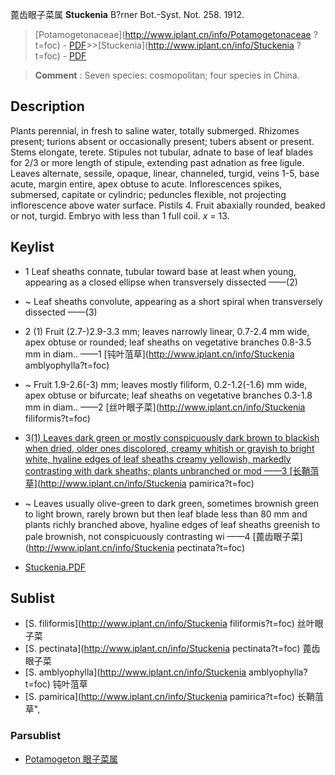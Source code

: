 蓖齿眼子菜属 **Stuckenia** B?rner Bot.-Syst. Not. 258. 1912.

> [Potamogetonaceae](http://www.iplant.cn/info/Potamogetonaceae ?t=foc) - [PDF](http://iplant.cn/foc/pdf/Potamogetonaceae.pdf)>>[Stuckenia](http://www.iplant.cn/info/Stuckenia ?t=foc) - [PDF](http://www.iplant.cn/foc/pdf/Stuckenia.pdf)

> **Comment** : 
> Seven species: cosmopolitan; four species in China.

## Description

Plants perennial, in fresh to saline water, totally submerged. Rhizomes present; turions absent or occasionally present; tubers absent or present. Stems elongate, terete. Stipules not tubular, adnate to base of leaf blades for 2/3 or more length of stipule, extending past adnation as free ligule. Leaves alternate, sessile, opaque, linear, channeled, turgid, veins 1-5, base acute, margin entire, apex obtuse to acute. Inflorescences spikes, submersed, capitate or cylindric; peduncles flexible, not projecting inflorescence above water surface. Pistils 4. Fruit abaxially rounded, beaked or not, turgid. Embryo with less than 1 full coil. *x* = 13.

## Keylist

* 1 Leaf sheaths connate, tubular toward base at least when young, appearing as a closed ellipse when transversely dissected  ——(2)
* ~ Leaf sheaths convolute, appearing as a short spiral when transversely dissected  ——(3)
* 2 (1) Fruit (2.7-)2.9-3.3 mm; leaves narrowly linear, 0.7-2.4 mm wide, apex obtuse or rounded; leaf sheaths on vegetative branches 0.8-3.5 mm in diam..  ——1 [钝叶菹草](http://www.iplant.cn/info/Stuckenia amblyophylla?t=foc)
* ~ Fruit 1.9-2.6(-3) mm; leaves mostly filiform, 0.2-1.2(-1.6) mm wide, apex obtuse or bifurcate; leaf sheaths on vegetative branches 0.3-1.8 mm in diam..  ——2 [丝叶眼子菜](http://www.iplant.cn/info/Stuckenia filiformis?t=foc)

* 3<a href=#1>(1) Leaves dark green or mostly conspicuously dark brown to blackish when dried, older ones discolored, creamy whitish or grayish to bright white, hyaline edges of leaf sheaths creamy yellowish, markedly contrasting with dark sheaths; plants unbranched or mod  ——3 [长鞘菹草](http://www.iplant.cn/info/Stuckenia pamirica?t=foc)
* ~ Leaves usually olive-green to dark green, sometimes brownish green to light brown, rarely brown but then leaf blade less than 80 mm and plants richly branched above, hyaline edges of leaf sheaths greenish to pale brownish, not conspicuously contrasting wi  ——4 [蓖齿眼子菜](http://www.iplant.cn/info/Stuckenia pectinata?t=foc)

* [Stuckenia.PDF](http://iplant.cn/foc/pdf/Stuckenia.pdf)

## Sublist

* [S.  filiformis](http://www.iplant.cn/info/Stuckenia filiformis?t=foc)
 丝叶眼子菜
* [S.  pectinata](http://www.iplant.cn/info/Stuckenia pectinata?t=foc)
 蓖齿眼子菜
* [S.  amblyophylla](http://www.iplant.cn/info/Stuckenia amblyophylla?t=foc)
 钝叶菹草
* [S.  pamirica](http://www.iplant.cn/info/Stuckenia pamirica?t=foc) 长鞘菹草",

### Parsublist

* [Potamogeton  眼子菜属](http://www.iplant.cn/info/Potamogeton?t=foc)
